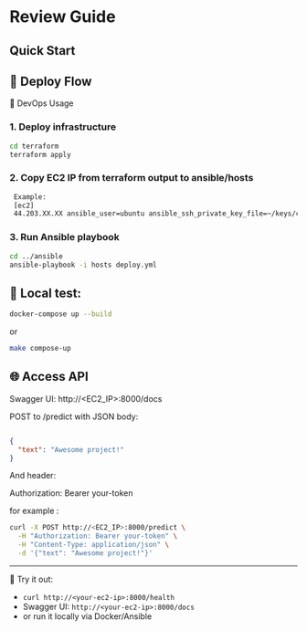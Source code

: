 # Review Guide

## Quick Start

## 🧱 Deploy Flow

🚀 DevOps Usage

### 1. Deploy infrastructure
```bash
cd terraform
terraform apply
```

### 2. Copy EC2 IP from terraform output to ansible/hosts

```bash
 Example:
 [ec2]
 44.203.XX.XX ansible_user=ubuntu ansible_ssh_private_key_file=~/keys/crowKeyPairV2.pem
```

### 3. Run Ansible playbook

```bash
cd ../ansible
ansible-playbook -i hosts deploy.yml
```

## 🧪 Local test: 
```bash
docker-compose up --build
``` 
or 
```bash
make compose-up
```

## 🌐 Access API

Swagger UI: http://<EC2_IP>:8000/docs

POST to /predict with JSON body:

```json

{
  "text": "Awesome project!"
}
```

And header:

Authorization: Bearer your-token

for example :
```bash
curl -X POST http://<EC2_IP>:8000/predict \
  -H "Authorization: Bearer your-token" \
  -H "Content-Type: application/json" \
  -d '{"text": "Awesome project!"}'
```

---
🧪 Try it out:
- `curl http://<your-ec2-ip>:8000/health`
- Swagger UI: `http://<your-ec2-ip>:8000/docs`
- or run it locally via Docker/Ansible